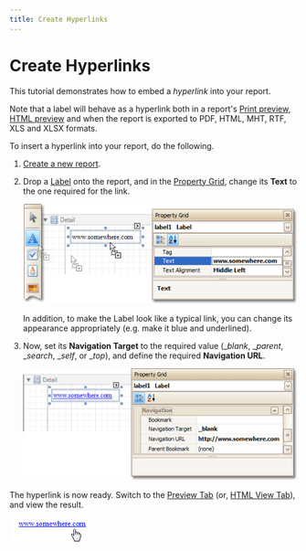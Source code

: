 ```yaml
---
title: Create Hyperlinks
---
```

# Create Hyperlinks
This tutorial demonstrates how to embed a _hyperlink_ into your report.

Note that a label will behave as a hyperlink both in a report's [Print preview](../../../../../../interface-elements-for-desktop/articles/report-designer/report-designer-for-winforms/report-designer-reference/report-designer-ui/preview-tab.md), [HTML preview](../../../../../../interface-elements-for-desktop/articles/report-designer/report-designer-for-winforms/report-designer-reference/report-designer-ui/html-view-tab.md) and when the report is exported to PDF, HTML, MHT, RTF, XLS and XLSX formats.

To insert a hyperlink into your report, do the following.
1. [Create a new report](../../../../../../interface-elements-for-desktop/articles/report-designer/report-designer-for-winforms/create-reports/basic-operations/create-a-new-report.md).
2. Drop a [Label](../../../../../../interface-elements-for-desktop/articles/report-designer/report-designer-for-winforms/report-designer-reference/report-controls/label.md) onto the report, and in the [Property Grid](../../../../../../interface-elements-for-desktop/articles/report-designer/report-designer-for-winforms/report-designer-reference/report-designer-ui/property-grid.md), change its **Text** to the one required for the link.
	
	![RD_HowTo_CreateHyperlinks](../../../../../images/Img11134.png)
	
	In addition, to make the Label look like a typical link, you can change its appearance appropriately (e.g. make it blue and underlined).
3. Now, set its **Navigation Target** to the required value (__blank_, __parent_, __search_, __self_, or __top_), and define the required **Navigation URL**.
	
	![RD_HowTo_CreateHyperlinks_0](../../../../../images/Img8481.png)

The hyperlink is now ready. Switch to the [Preview Tab](../../../../../../interface-elements-for-desktop/articles/report-designer/report-designer-for-winforms/report-designer-reference/report-designer-ui/preview-tab.md) (or, [HTML View Tab](../../../../../../interface-elements-for-desktop/articles/report-designer/report-designer-for-winforms/report-designer-reference/report-designer-ui/html-view-tab.md)), and view the result.

![RD_HowTo_CreateHyperlinks_1](../../../../../images/Img8482.png)